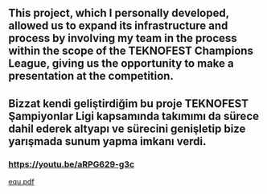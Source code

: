 ## This project, which I personally developed, allowed us to expand its infrastructure and process by involving my team in the process within the scope of the TEKNOFEST Champions League, giving us the opportunity to make a presentation at the competition.

## Bizzat kendi geliştirdiğim bu proje TEKNOFEST Şampiyonlar Ligi kapsamında takımımı da sürece dahil ederek altyapı ve sürecini genişletip bize yarışmada sunum yapma imkanı verdi.

### https://youtu.be/aRPG629-g3c
[equ.pdf](https://github.com/user-attachments/files/17306574/equ.pdf)
